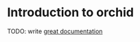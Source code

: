 # Introduction to orchid

TODO: write [great documentation](http://jacobian.org/writing/what-to-write/)
